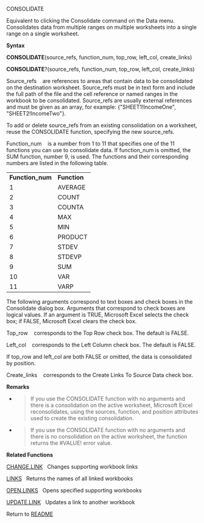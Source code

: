 CONSOLIDATE

Equivalent to clicking the Consolidate command on the Data menu.
Consolidates data from multiple ranges on multiple worksheets into a
single range on a single worksheet.

**Syntax**

**CONSOLIDATE**(source\_refs, function\_num, top\_row, left\_col,
create\_links)

**CONSOLIDATE**?(source\_refs, function\_num, top\_row, left\_col,
create\_links)

Source\_refs&nbsp;&nbsp;&nbsp;&nbsp;are references to areas that contain
data to be consolidated on the destination worksheet. Source\_refs must
be in text form and include the full path of the file and the cell
reference or named ranges in the workbook to be consolidated.
Source\_refs are usually external references and must be given as an
array, for example: {"SHEET1\!IncomeOne", "SHEET2\!IncomeTwo"}.

To add or delete source\_refs from an existing consolidation on a
worksheet, reuse the CONSOLIDATE function, specifying the new
source\_refs.

Function\_num&nbsp;&nbsp;&nbsp;&nbsp;is a number from 1 to 11 that
specifies one of the 11 functions you can use to consolidate data. If
function\_num is omitted, the SUM function, number 9, is used. The
functions and their corresponding numbers are listed in the following
table.

|                   |              |
| ----------------- | ------------ |
| **Function\_num** | **Function** |
| 1                 | AVERAGE      |
| 2                 | COUNT        |
| 3                 | COUNTA       |
| 4                 | MAX          |
| 5                 | MIN          |
| 6                 | PRODUCT      |
| 7                 | STDEV        |
| 8                 | STDEVP       |
| 9                 | SUM          |
| 10                | VAR          |
| 11                | VARP         |

The following arguments correspond to text boxes and check boxes in the
Consolidate dialog box. Arguments that correspond to check boxes are
logical values. If an argument is TRUE, Microsoft Excel selects the
check box; if FALSE, Microsoft Excel clears the check box.

Top\_row&nbsp;&nbsp;&nbsp;&nbsp;corresponds to the Top Row check box.
The default is FALSE.

Left\_col&nbsp;&nbsp;&nbsp;&nbsp;corresponds to the Left Column check
box. The default is FALSE.

If top\_row and left\_col are both FALSE or omitted, the data is
consolidated by position.

Create\_links&nbsp;&nbsp;&nbsp;&nbsp;corresponds to the Create Links To
Source Data check box.

**Remarks**

  - > If you use the CONSOLIDATE function with no arguments and there is
    > a consolidation on the active worksheet, Microsoft Excel
    > reconsolidates, using the sources, function, and position
    > attributes used to create the existing consolidation.

  - > If you use the CONSOLIDATE function with no arguments and there is
    > no consolidation on the active worksheet, the function returns the
    > \#VALUE\! error value.


**Related Functions**

[CHANGE.LINK](CHANGE.LINK.md)&nbsp;&nbsp;&nbsp;Changes supporting workbook links

[LINKS](LINKS.md)&nbsp;&nbsp;&nbsp;Returns the names of all linked workbooks

[OPEN.LINKS](OPEN.LINKS.md)&nbsp;&nbsp;&nbsp;Opens specified supporting workbooks

[UPDATE.LINK](UPDATE.LINK.md)&nbsp;&nbsp;&nbsp;Updates a link to another workbook



Return to [README](README.md)

